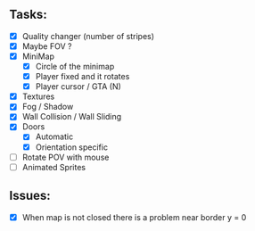 ## Tasks:

- [x] Quality changer (number of stripes) 
- [x] Maybe FOV ?
- [x] MiniMap
	- [x] Circle of the minimap
	- [x] Player fixed and it rotates
	- [x] Player cursor / GTA (N)
- [x] Textures
- [x] Fog / Shadow
- [x] Wall Collision / Wall Sliding
- [x] Doors
	- [x] Automatic
	- [x] Orientation specific
- [ ] Rotate POV with mouse
- [ ] Animated Sprites

## Issues:

- [x] When map is not closed there is a problem near border y = 0

